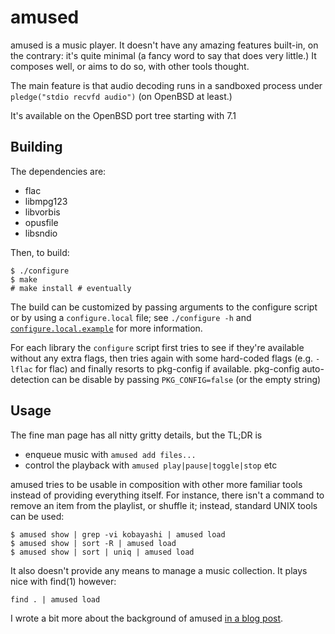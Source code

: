 # amused

amused is a music player.  It doesn't have any amazing features
built-in, on the contrary: it's quite minimal (a fancy word to say
that does very little.)  It composes well, or aims to do so, with
other tools thought.

The main feature is that audio decoding runs in a sandboxed process
under `pledge("stdio recvfd audio")` (on OpenBSD at least.)

It's available on the OpenBSD port tree starting with 7.1


## Building

The dependencies are:

 - flac
 - libmpg123
 - libvorbis
 - opusfile
 - libsndio

Then, to build:

	$ ./configure
	$ make
	# make install # eventually

The build can be customized by passing arguments to the configure
script or by using a `configure.local` file; see `./configure -h`
and [`configure.local.example`](configure.local.example) for more
information.

For each library the `configure` script first tries to see if they're
available without any extra flags, then tries again with some
hard-coded flags (e.g. `-lflac` for flac) and finally resorts to
pkg-config if available.  pkg-config auto-detection can be disable by
passing `PKG_CONFIG=false` (or the empty string)


## Usage

The fine man page has all nitty gritty details, but the TL;DR is

 - enqueue music with `amused add files...`
 - control the playback with `amused play|pause|toggle|stop` etc

amused tries to be usable in composition with other more familiar tools
instead of providing everything itself.  For instance, there isn't a
command to remove an item from the playlist, or shuffle it; instead,
standard UNIX tools can be used:

	$ amused show | grep -vi kobayashi | amused load
	$ amused show | sort -R | amused load
	$ amused show | sort | uniq | amused load

It also doesn't provide any means to manage a music collection.  It
plays nice with find(1) however:

	find . | amused load

I wrote a bit more about the background of amused [in a blog
post](https://www.omarpolo.com/post/amused.html).

